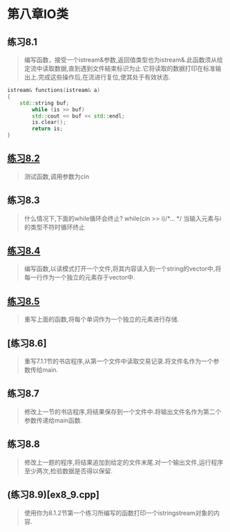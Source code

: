 # 第八章IO类

## 练习8.1
>编写函数，接受一个istream&参数,返回值类型也为istream&.此函数须从给定流中读取数据,直到遇到文件結束标识为止.它将读取的数据打印在标准输出上.完成这些操作后,在流进行复位,使其处于有效状态.

```cpp
istream& functions(istream& a)
{
	std::string buf;
    	while (is >> buf)
        std::cout << buf << std::endl;
    	is.clear();
    	return is;
}
```	

## [练习8.2](ex8_2.cpp)
>测试函数,调用参数为cin
## 练习8.3
>什么情况下,下面的while循环会终止? while(cin >> i)/*... */
	当输入元素与i的类型不符时循环终止
## [练习8.4](ex8_4.cpp)
>编写函数,以读模式打开一个文件,将其内容读入到一个string的vector中,将每一行作为一个独立的元素存于vector中.
## [练习8.5](ex8_5.cpp)
>重写上面的函数,将每个单词作为一个独立的元素进行存储.
## [练习8.6]
>重写7.1.1节的书店程序,从第一个文件中读取交易记录.将文件名作为一个参数传给main.
## 练习8.7
>修改上一节的书店程序,将结果保存到一个文件中.将输出文件名作为第二个参数传递给main函数.
## 练习8.8
>修改上一题的程序,将结果追加到给定的文件末尾.对一个输出文件,运行程序至少两次,检验数据是否得以保留.
## (练习8.9)[ex8_9.cpp]
>使用你为8.1.2节第一个练习所编写的函数打印一个istringstream对象的内容.





